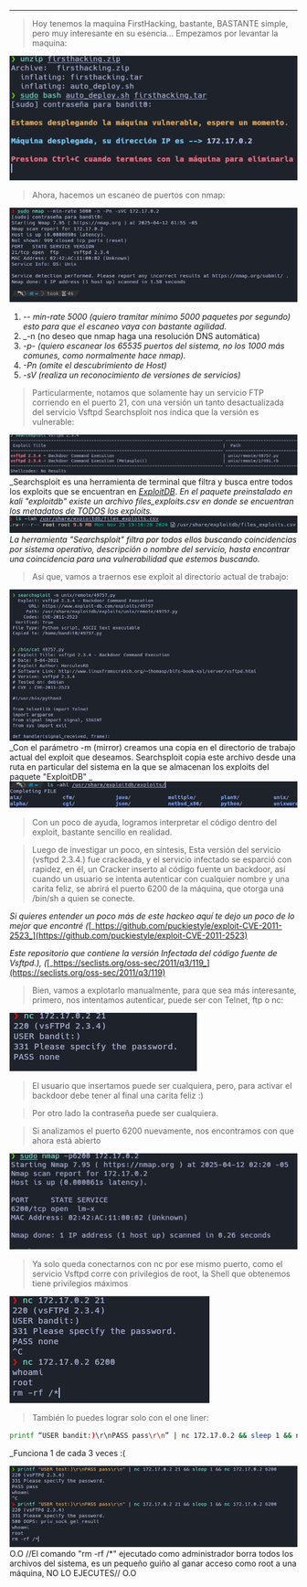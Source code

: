 

-------------------

>Hoy tenemos la maquina FirstHacking, bastante, BASTANTE simple, pero muy interesante
   en su esencia…
>Empezamos por levantar la maquina:

![FirstHacking](/Attachments/FirstHacking.png)

>Ahora, hacemos un escaneo de puertos con nmap:

![FirstHacking](/Attachments/FirstHacking%201.png)
1. _-- min-rate 5000 (quiero tramitar mínimo 5000 paquetes por segundo) esto para que el escaneo vaya con bastante agilidad._
2. _-n (no deseo que nmap haga una resolución DNS automática)
3. _-p- (quiero escanear los 65535 puertos del sistema, no los 1000 más comunes, como normalmente hace nmap)._
4. _-Pn (omite el descubrimiento de Host)_
5. _-sV (realiza un reconocimiento de versiones de servicios)_

>Particularmente, notamos que solamente hay un servicio FTP corriendo en el puerto 21, con una versión un tanto desactualizada del servicio Vsftpd
>Searchsploit nos indica que la versión es vulnerable:

![FirstHacking](/Attachments/FirstHacking%202.png)
_Searchsploit es una herramienta de terminal que filtra y busca entre todos los exploits que se encuentran en [*ExploitDB*](https://www.exploit-db.com/). _En el paquete preinstalado en kali "exploitdb" existe un archivo files_exploits.csv en donde se encuentran los metadatos de TODOS los exploits.
![\1](/Attachments/Pasted%20image%2020250504142751.png)
La herramienta "Searchsploit" filtra por todos ellos buscando coincidencias por sistema operativo, descripción o nombre del servicio, hasta encontrar una coincidencia para una vulnerabilidad que estemos buscando._

>Así que, vamos a traernos ese exploit al directorio actual de trabajo:

![FirstHacking](/Attachments/FirstHacking%203.png)
_Con el parámetro -m (mirror) creamos una copia en el directorio de trabajo actual del exploit que deseamos. Searchsploit copia este archivo desde una ruta en particular del sistema en la que se almacenan los exploits del paquete "ExploitDB" _
![\1](/Attachments/Pasted%20image%2020250504143519.png)

>Con un poco de ayuda, logramos interpretar el código dentro del exploit, bastante sencillo en realidad.

>Luego de investigar un poco, en síntesis, Esta versión del servicio (vsftpd 2.3.4.) fue crackeada, y el servicio infectado se esparció con rapidez, en él, un Cracker inserto al código fuente un backdoor, así cuando un usuario se intenta autenticar con cualquier nombre y una carita feliz, se abrirá el puerto 6200 de la máquina, que otorga una /bin/sh a quien se conecte.

_Si quieres entender un poco más de este hackeo aquí te dejo un poco de lo mejor que encontré (_[_https://github.com/puckiestyle/exploit-CVE-2011-2523_](https://github.com/puckiestyle/exploit-CVE-2011-2523)

_Este repositorio que contiene la versión Infectada del código fuente de Vsftpd.), (_[_https://seclists.org/oss-sec/2011/q3/119_](https://seclists.org/oss-sec/2011/q3/119)


>Bien, vamos a explotarlo manualmente, para que sea más interesante, primero, nos intentamos autenticar, puede ser con Telnet, ftp o nc:

![FirstHacking](/Attachments/FirstHacking%204.png)

>El usuario que insertamos puede ser cualquiera, pero, para activar el backdoor debe tener al final una carita feliz :)

>Por otro lado la contraseña puede ser cualquiera.

>Si analizamos el puerto 6200 nuevamente, nos encontramos con que ahora está abierto

![FirstHacking](/Attachments/FirstHacking%205.png)

>Ya solo queda conectarnos con nc por ese mismo puerto, como el servicio Vsftpd corre con privilegios de root, la Shell que obtenemos tiene privilegios máximos

![FirstHacking](/Attachments/FirstHacking%206.png)

>También lo puedes lograr solo con el one liner:

```bash
printf “USER bandit:)\r\nPASS pass\r\n” | nc 172.17.0.2 && sleep 1 && nc 172.17.0.2 6200
```
_Funciona 1 de cada 3 veces :( 

![FirstHacking](/Attachments/FirstHacking%207.png)
O.O   //El comando "rm -rf /*" ejecutado como administrador borra todos los archivos del sistema, es un pequeño guiño al ganar acceso como root a una máquina, NO LO EJECUTES//   O.O